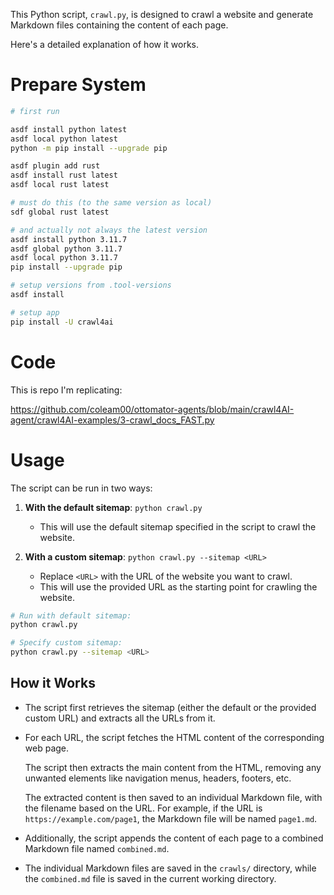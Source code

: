 This Python script, `crawl.py`, is designed to crawl a website and generate Markdown files containing the content of each page. 

Here's a detailed explanation of how it works.


# Prepare System

```sh
# first run

asdf install python latest
asdf local python latest
python -m pip install --upgrade pip

asdf plugin add rust
asdf install rust latest
asdf local rust latest

# must do this (to the same version as local)
sdf global rust latest

# and actually not always the latest version
asdf install python 3.11.7
asdf global python 3.11.7
asdf local python 3.11.7
pip install --upgrade pip
```

```sh
# setup versions from .tool-versions
asdf install

# setup app
pip install -U crawl4ai
```

# Code

This is repo I'm replicating:

https://github.com/coleam00/ottomator-agents/blob/main/crawl4AI-agent/crawl4AI-examples/3-crawl_docs_FAST.py


# Usage

The script can be run in two ways:

1. **With the default sitemap**: `python crawl.py`
   - This will use the default sitemap specified in the script to crawl the website.

2. **With a custom sitemap**: `python crawl.py --sitemap <URL>`
   - Replace `<URL>` with the URL of the website you want to crawl.
   - This will use the provided URL as the starting point for crawling the website.

```sh
# Run with default sitemap:
python crawl.py

# Specify custom sitemap:
python crawl.py --sitemap <URL>
```

## How it Works

- The script first retrieves the sitemap (either the default or the provided custom URL) and extracts all the URLs from it.

- For each URL, the script fetches the HTML content of the corresponding web page.

    The script then extracts the main content from the HTML, removing any unwanted elements like navigation menus, headers, footers, etc.

    The extracted content is then saved to an individual Markdown file, with the filename based on the URL. For example, if the URL is `https://example.com/page1`, the Markdown file will be named `page1.md`.

- Additionally, the script appends the content of each page to a combined Markdown file named `combined.md`.

- The individual Markdown files are saved in the `crawls/` directory, while the `combined.md` file is saved in the current working directory.

